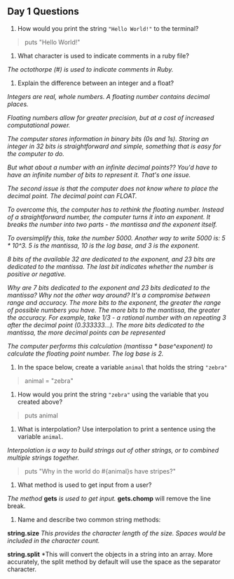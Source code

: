 ## Day 1 Questions

1. How would you print the string `"Hello World!"` to the terminal?
  >puts "Hello World!"

1. What character is used to indicate comments in a ruby file?

  *The octothorpe (#) is used to indicate comments in Ruby.*

1. Explain the difference between an integer and a float?

  *Integers are real, whole numbers. A floating number contains decimal places.*

  *Floating numbers allow for greater precision, but at a cost of increased  computational power.*

  *The computer stores information in binary bits (0s and 1s). Storing an integer in 32 bits is straightforward and simple, something that is easy for the computer to do.*

  *But what about a number with an infinite decimal points?? You'd have to have an infinite number of bits to represent it. That's one issue.*

  *The second issue is that the computer does not know where to place the decimal point. The decimal point can FLOAT.*

  *To overcome this, the computer has to rethink the floating number. Instead of a straightforward number, the computer turns it into an exponent. It breaks the number into two parts - the mantissa and the exponent itself.*

  *To oversimplify this, take the number 5000. Another way to write 5000 is: 5 * 10^3. 5 is the mantissa, 10 is the log base, and 3 is the exponent.*

  *8 bits of the available 32 are dedicated to the exponent, and 23 bits are dedicated to the mantissa. The last bit indicates whether the number is positive or negative.*

  *Why are 7 bits dedicated to the exponent and 23 bits dedicated to the mantissa? Why not the other way around? It's a compromise between range and accuracy. The more bits to the exponent, the greater the range of possible numbers you have. The more bits to the mantissa, the greater the accuracy. For example, take 1/3 - a rational number with an repeating 3 after the decimal point (0.333333...). The more bits dedicated to the mantissa, the more decimal points can be represented*

  *The computer performs this calculation (mantissa * base^exponent) to calculate the floating point number. The log base is 2.*

1. In the space below, create a variable `animal` that holds the string `"zebra"`

  >animal = "zebra"

1. How would you print the string `"zebra"` using the variable that you created above?

  >puts animal

1. What is interpolation? Use interpolation to print a sentence using the variable `animal`.

  *Interpolation is a way to build strings out of other strings, or to combined multiple strings together.*

  >puts "Why in the world do #{animal}s have stripes?"

1. What method is used to get input from a user?

  *The method* **gets** *is used to get input.* **gets.chomp** will remove the line break.

1. Name and describe two common string methods:

  **string.size** *This provides the character length of the size. Spaces would be included in the character count.*

  **string.split** *This will convert the objects in a string into an array. More accurately, the split method by default will use the space as the separator character.
